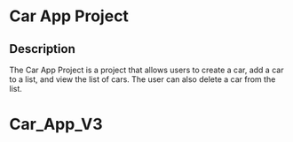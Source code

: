 # Car App Project

## Description
The Car App Project is a project that allows users to create a car, add a car to a list, and view the list of cars. The user can also delete a car from the list.
# Car_App_V3
